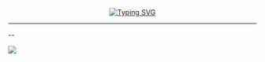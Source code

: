 <div align="center">
        <a href="https://git.io/typing-svg"><img src="https://readme-typing-svg.demolab.com?    font=Roboto+Mono&pause=1000&color=38F7E2&width=435&lines=Hello+%F0%9F%91%8B%E2%80%8A%2C+I'm+Alejandro+Sanchez.;MERN+Stack+Developer%F0%9F%92%BB%E2%80%8A;Mobile+Developer%F0%9F%93%B2%E2%80%8A" alt="Typing SVG" /></a>
</div>

---



--


![](https://komarev.com/ghpvc/?username=AleeDario&style=flat-square)
